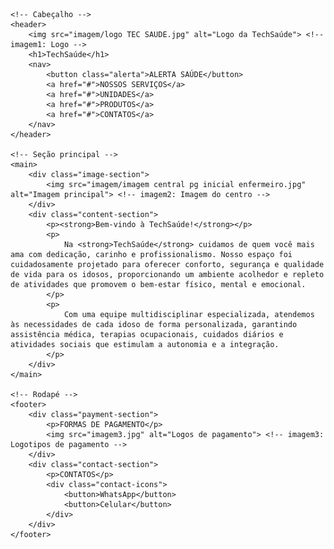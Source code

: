 <!DOCTYPE html>
<html lang="pt-BR">
<head>
    <meta charset="UTF-8">
    <meta name="viewport" content="width=device-width, initial-scale=1.0">
    <title>TechSaúde</title>
    <link rel="stylesheet" href="style.css">
</head>
<body>

    <!-- Cabeçalho -->
    <header>
        <img src="imagem/logo TEC SAUDE.jpg" alt="Logo da TechSaúde"> <!-- imagem1: Logo -->
        <h1>TechSaúde</h1>
        <nav>
            <button class="alerta">ALERTA SAÚDE</button>
            <a href="#">NOSSOS SERVIÇOS</a>
            <a href="#">UNIDADES</a>
            <a href="#">PRODUTOS</a>
            <a href="#">CONTATOS</a>
        </nav>
    </header>

    <!-- Seção principal -->
    <main>
        <div class="image-section">
            <img src="imagem/imagem central pg inicial enfermeiro.jpg" alt="Imagem principal"> <!-- imagem2: Imagem do centro -->
        </div>
        <div class="content-section">
            <p><strong>Bem-vindo à TechSaúde!</strong></p>
            <p>
                Na <strong>TechSaúde</strong> cuidamos de quem você mais ama com dedicação, carinho e profissionalismo. Nosso espaço foi cuidadosamente projetado para oferecer conforto, segurança e qualidade de vida para os idosos, proporcionando um ambiente acolhedor e repleto de atividades que promovem o bem-estar físico, mental e emocional.
            </p>
            <p>
                Com uma equipe multidisciplinar especializada, atendemos às necessidades de cada idoso de forma personalizada, garantindo assistência médica, terapias ocupacionais, cuidados diários e atividades sociais que estimulam a autonomia e a integração.
            </p>
        </div>
    </main>

    <!-- Rodapé -->
    <footer>
        <div class="payment-section">
            <p>FORMAS DE PAGAMENTO</p>
            <img src="imagem3.jpg" alt="Logos de pagamento"> <!-- imagem3: Logotipos de pagamento -->
        </div>
        <div class="contact-section">
            <p>CONTATOS</p>
            <div class="contact-icons">
                <button>WhatsApp</button>
                <button>Celular</button>
            </div>
        </div>
    </footer>

</body>
</html>
